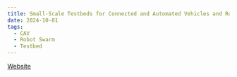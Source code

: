 ```yaml
---
title: Small-Scale Testbeds for Connected and Automated Vehicles and Robot Swarms.
date: 2024-10-01
tags:
  - CAV
  - Robot Swarm
  - Testbed
---
```


<a href="https://cpm-remote.lrt.unibw-muenchen.de/testbeds" target="_blank" rel="noopener noreferrer" class="inline-block bg-primary-600 text-white font-semibold px-4 py-2 rounded hover:bg-primary-700 transition">
  Website
</a>
